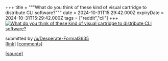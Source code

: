 +++
title = """What do you think of these kind of visual cartridge to distribute CLI software?"""
date = 2024-10-31T15:29:42.000Z
expiryDate = 2024-10-31T15:29:42.000Z
tags = ["reddit","cli"]
+++
[![What do you think of these kind of visual cartridge to distribute CLI software?](https://external-preview.redd.it/wY9cAqXBOKRyIwEpNREwEpL39b9losVGGq-AzMKAKHM.jpg?width=320&crop=smart&auto=webp&s=566d553a51aec01076df61a26f66fa6ff5d9de1b "What do you think of these kind of visual cartridge to distribute CLI software?")](https://www.reddit.com/r/commandline/comments/1ggha4a/what_do_you_think_of_these_kind_of_visual/)

submitted by [/u/Desperate-Formal3635](https://www.reddit.com/user/Desperate-Formal3635)  
[\[link\]](https://www.youtube.com/watch?v=kWcRuJzTOhg) [\[comments\]](https://www.reddit.com/r/commandline/comments/1ggha4a/what_do_you_think_of_these_kind_of_visual/)

[[source]](https://www.reddit.com/r/commandline/comments/1ggha4a/what_do_you_think_of_these_kind_of_visual/)
